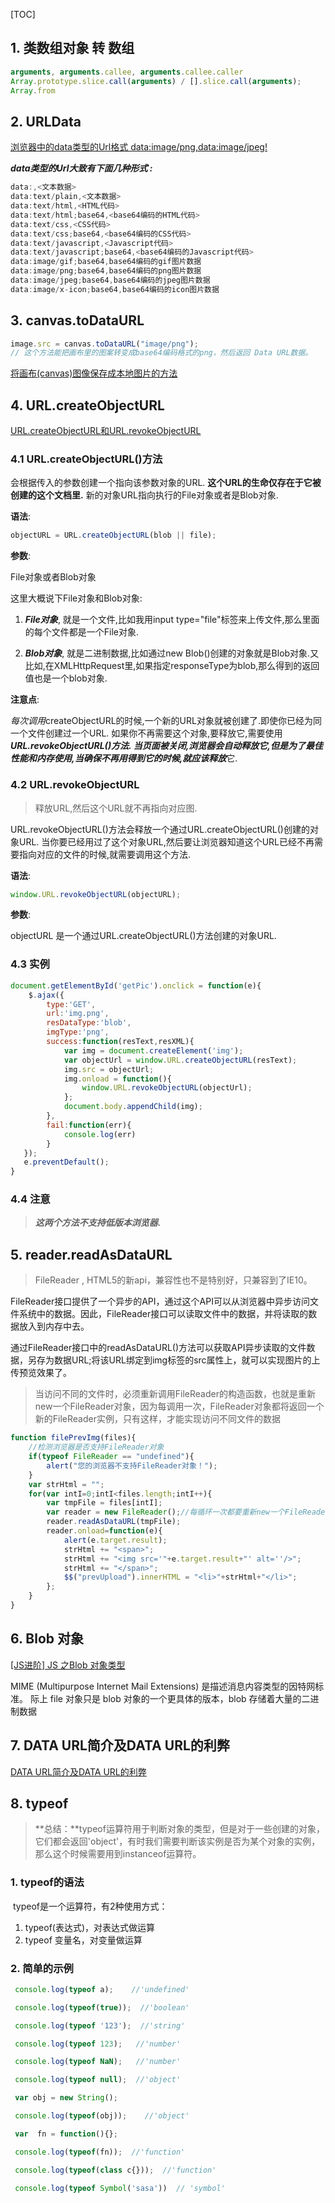 [TOC]

## 1. 类数组对象 转 数组 ##

```js
arguments, arguments.callee, arguments.callee.caller
Array.prototype.slice.call(arguments) / [].slice.call(arguments);
Array.from
```

## 2. URLData ##

[浏览器中的data类型的Url格式 data:image/png,data:image/jpeg!](https://www.cnblogs.com/xzwblog/p/6932870.html)

***data类型的Url大致有下面几种形式 :***

```js
data:,<文本数据> 
data:text/plain,<文本数据> 
data:text/html,<HTML代码> 
data:text/html;base64,<base64编码的HTML代码> 
data:text/css,<CSS代码> 
data:text/css;base64,<base64编码的CSS代码> 
data:text/javascript,<Javascript代码> 
data:text/javascript;base64,<base64编码的Javascript代码> 
data:image/gif;base64,base64编码的gif图片数据 
data:image/png;base64,base64编码的png图片数据 
data:image/jpeg;base64,base64编码的jpeg图片数据 
data:image/x-icon;base64,base64编码的icon图片数据 
```

## 3. canvas.toDataURL ##

```js
image.src = canvas.toDataURL("image/png");
// 这个方法能把画布里的图案转变成base64编码格式的png，然后返回 Data URL数据。
```

[将画布(canvas)图像保存成本地图片的方法](http://www.webhek.com/post/save-canvas-to-image.html)

## 4. URL.createObjectURL ##

[URL.createObjectURL和URL.revokeObjectURL](https://www.cnblogs.com/liulangmao/p/4262565.html)

### 4.1 URL.createObjectURL()方法 ###

会根据传入的参数创建一个指向该参数对象的URL. **这个URL的生命仅存在于它被创建的这个文档里.** 新的对象URL指向执行的File对象或者是Blob对象.

 **语法**: 

```js
objectURL = URL.createObjectURL(blob || file);
```

**参数**:

File对象或者Blob对象

这里大概说下File对象和Blob对象:

1. ***File对象***, 就是一个文件,比如我用input type="file"标签来上传文件,那么里面的每个文件都是一个File对象.

2. ***Blob对象***, 就是二进制数据,比如通过new Blob()创建的对象就是Blob对象.又比如,在XMLHttpRequest里,如果指定responseType为blob,那么得到的返回值也是一个blob对象.

**注意点**:

*每次调用*createObjectURL的时候,一个新的URL对象就被创建了.即使你已经为同一个文件创建过一个URL. 如果你不再需要这个对象,要释放它,需要使用***URL.revokeObjectURL()***方法. 当页面被关闭,浏览器会自动释放它,但是为了最佳性能和内存使用,当确保不再用得到它的时候,就应该***释放***它.

### 4.2 URL.revokeObjectURL ###

>  释放URL,然后这个URL就不再指向对应图.

URL.revokeObjectURL()方法会释放一个通过URL.createObjectURL()创建的对象URL. 当你要已经用过了这个对象URL,然后要让浏览器知道这个URL已经不再需要指向对应的文件的时候,就需要调用这个方法. 

**语法**:

```js
window.URL.revokeObjectURL(objectURL);
```

**参数**:

objectURL 是一个通过URL.createObjectURL()方法创建的对象URL.

###  4.3 实例 ###

```js
document.getElementById('getPic').onclick = function(e){
    $.ajax({
        type:'GET',
        url:'img.png',
        resDataType:'blob',
        imgType:'png',
        success:function(resText,resXML){
            var img = document.createElement('img');
            var objectUrl = window.URL.createObjectURL(resText);
            img.src = objectUrl;
            img.onload = function(){
            	window.URL.revokeObjectURL(objectUrl);
        	};
        	document.body.appendChild(img);
        },
        fail:function(err){
        	console.log(err)
        }
   });
   e.preventDefault();
}

```



### 4.4 注意 ###

> ***这两个方法不支持低版本浏览器.***

## 5. reader.readAsDataURL ##

> FileReader , HTML5的新api，兼容性也不是特别好，只兼容到了IE10。

FileReader接口提供了一个异步的API，通过这个API可以从浏览器中异步访问文件系统中的数据。因此，FileReader接口可以读取文件中的数据，并将读取的数据放入到内存中去。

通过FileReader接口中的readAsDataURL()方法可以获取API异步读取的文件数据，另存为数据URL;将该URL绑定到img标签的src属性上，就可以实现图片的上传预览效果了。

> 当访问不同的文件时，必须重新调用FileReader的构造函数，也就是重新new一个FileReader对象，因为每调用一次，FileReader对象都将返回一个新的FileReader实例，只有这样，才能实现访问不同文件的数据

```js
function filePrevImg(files){
    //检测浏览器是否支持FileReader对象
    if(typeof FileReader == "undefined"){
        alert("您的浏览器不支持FileReader对象！");
    }
    var strHtml = "";
    for(var intI=0;intI<files.length;intI++){
        var tmpFile = files[intI];
        var reader = new FileReader();//每循环一次都要重新new一个FileReader实例
        reader.readAsDataURL(tmpFile);
        reader.onload=function(e){
            alert(e.target.result);
            strHtml += "<span>";
            strHtml += "<img src='"+e.target.result+"' alt=''/>";
            strHtml += "</span>";
            $$("prevUpload").innerHTML = "<li>"+strHtml+"</li>";
        };
    }
}
```



## 6. Blob 对象 ##

[[JS进阶] JS 之Blob 对象类型](https://blog.csdn.net/oscar999/article/details/36373183)

MIME (Multipurpose Internet Mail Extensions) 是描述消息内容类型的因特网标准。
际上 file 对象只是 blob 对象的一个更具体的版本，blob 存储着大量的二进制数据

## 7. DATA URL简介及DATA URL的利弊 ##

[DATA URL简介及DATA URL的利弊](https://www.cnblogs.com/xuechenlei/p/5940371.html)

## 8. typeof  ##

> **总结：**typeof运算符用于判断对象的类型，但是对于一些创建的对象，它们都会返回'object'，有时我们需要判断该实例是否为某个对象的实例，那么这个时候需要用到instanceof运算符。

### 1. typeof的语法 ###

​    typeof是一个运算符，有2种使用方式：

1. typeof(表达式)，对表达式做运算
2. typeof 变量名，对变量做运算

###  2. 简单的示例 ###

  

```js
 console.log(typeof a);    //'undefined'

 console.log(typeof(true));  //'boolean'

 console.log(typeof '123');  //'string'

 console.log(typeof 123);   //'number'

 console.log(typeof NaN);   //'number'

 console.log(typeof null);  //'object'    

 var obj = new String();

 console.log(typeof(obj));    //'object'

 var  fn = function(){};

 console.log(typeof(fn));  //'function'

 console.log(typeof(class c{}));  //'function'

 console.log(typeof Symbol('sasa'))  // 'symbol'
```


